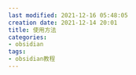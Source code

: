 ```yaml
---
last modified: 2021-12-16 05:48:05
creation date: 2021-12-14 20:01
title: 使用方法
categories:
- obsidian
tags:
- obsidian教程
---
```


